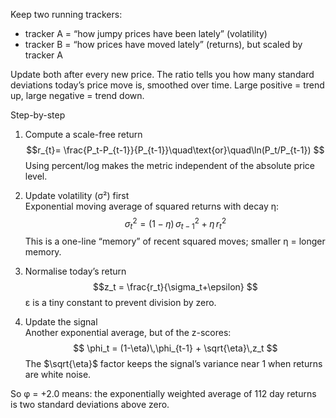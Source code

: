 Keep two running trackers: 
- tracker A = “how jumpy prices have been lately” (volatility)
- tracker B = “how prices have moved lately” (returns), but scaled by tracker A

Update both after every new price. The ratio tells you how many standard deviations today’s price move is, smoothed over time. Large positive = trend up, large negative = trend down.

Step-by-step 

1. Compute a scale-free return  
    $$r_{t}= \frac{P_t-P_{t-1}}{P_{t-1}}\quad\text{or}\quad\ln(P_t/P_{t-1})  $$
    Using percent/log makes the metric independent of the absolute price level.
    
2. Update volatility (σ²) first  
    Exponential moving average of squared returns with decay η:  
    $$\sigma^{2}_{t}= (1-\eta)\,\sigma^{2}_{t-1}+\eta\,r_{t}^{2}  $$
    This is a one-line “memory” of recent squared moves; smaller η = longer memory.
3. Normalise today’s return 
$$z_t = \frac{r_t}{\sigma_t+\epsilon}  $$
    ε is a tiny constant to prevent division by zero.
4. Update the signal  
    Another exponential average, but of the z-scores:  $$
    \phi_t = (1-\eta)\,\phi_{t-1} + \sqrt{\eta}\,z_t  $$
    The $\sqrt{\eta}$ factor keeps the signal’s variance near 1 when returns are white noise.

So φ = +2.0 means: the exponentially weighted average of 112 day returns is two standard deviations above zero.
